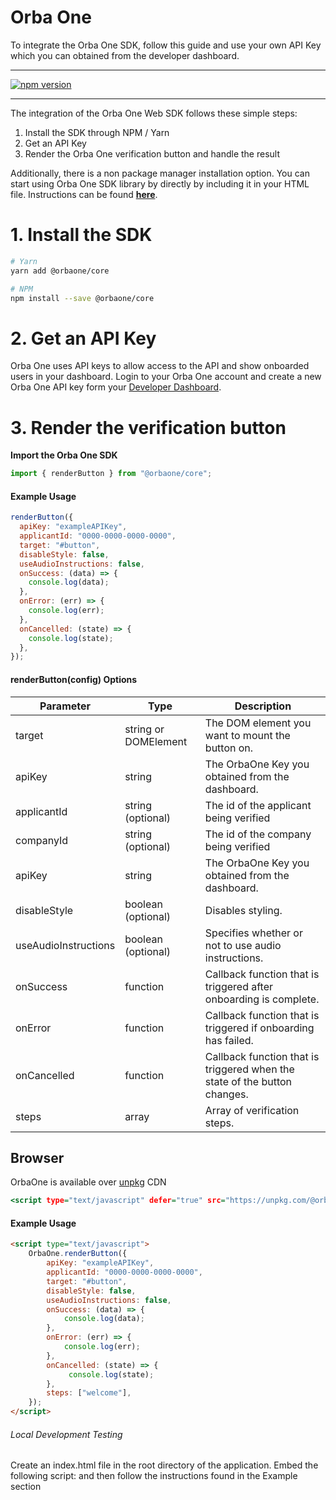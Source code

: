 # Orba One

To integrate the Orba One SDK, follow this guide and use your
own API Key which you can obtained from the developer dashboard.

---

[![npm version](https://badge.fury.io/js/%40orbaone%2Fcore.svg)](https://badge.fury.io/js/%40orbaone%2Fcore)

---

The integration of the Orba One Web SDK follows these simple steps:

1. Install the SDK through NPM / Yarn
2. Get an API Key
3. Render the Orba One verification button and handle the result

Additionally, there is a non package manager installation option. You can start using Orba One SDK library by directly by including it in your HTML file. Instructions can be found **[here](#Browser)**.

# 1. Install the SDK

```bash
# Yarn
yarn add @orbaone/core

# NPM
npm install --save @orbaone/core
```

# 2. Get an API Key

Orba One uses API keys to allow access to the API and show onboarded users in your dashboard. Login to your Orba One account and create a new Orba One API key form your [Developer Dashboard](https://dashboard.orbaone.com).

# 3. Render the verification button

**Import the Orba One SDK**

```javascript
import { renderButton } from "@orbaone/core";
```

#### Example Usage

```javascript
renderButton({
  apiKey: "exampleAPIKey",
  applicantId: "0000-0000-0000-0000",
  target: "#button",
  disableStyle: false,
  useAudioInstructions: false,
  onSuccess: (data) => {
    console.log(data);
  },
  onError: (err) => {
    console.log(err);
  },
  onCancelled: (state) => {
    console.log(state);
  },
});

```

#### renderButton(config) Options

| Parameter            | Type                 | Description                                                               |
| -------------------- | -------------------- | --------------------------------------------------------------------------|
| target               | string or DOMElement | The DOM element you want to mount the button on.                          |
| apiKey               | string               | The OrbaOne Key you obtained from the dashboard.                          |
| applicantId          | string (optional)    | The id of the applicant being verified                                    |
| companyId            | string (optional)    | The id of the company being verified                                      |
| apiKey               | string               | The OrbaOne Key you obtained from the dashboard.                          |
| disableStyle         | boolean (optional)   | Disables styling.                                                         |
| useAudioInstructions | boolean (optional)   | Specifies whether or not to use audio instructions.                       |
| onSuccess            | function             | Callback function that is triggered after onboarding is complete.         |
| onError              | function             | Callback function that is triggered if onboarding has failed.             |
| onCancelled          | function             | Callback function that is triggered when the state of the button changes. |
| steps                | array                | Array of verification steps.                                              |

## Browser

OrbaOne is available over [unpkg](https://unpkg.com/) CDN

```htm
<script type="text/javascript" defer="true" src="https://unpkg.com/@orbaone/core@1.0.15/lib/index.umd.js" />
```

#### Example Usage

```html
<script type="text/javascript">
    OrbaOne.renderButton({
        apiKey: "exampleAPIKey",
        applicantId: "0000-0000-0000-0000",
        target: "#button",
        disableStyle: false,
        useAudioInstructions: false,
        onSuccess: (data) => {
            console.log(data);
        },
        onError: (err) => {
            console.log(err);
        },
        onCancelled: (state) => {
             console.log(state);
        },
        steps: ["welcome"],
    });
</script>
```

###### Local Development Testing ##########
Create an index.html file in the root directory of the application.
Embed the following script: <script src="packages/core/lib/index.js"></script> and then follow the instructions found in the Example section
